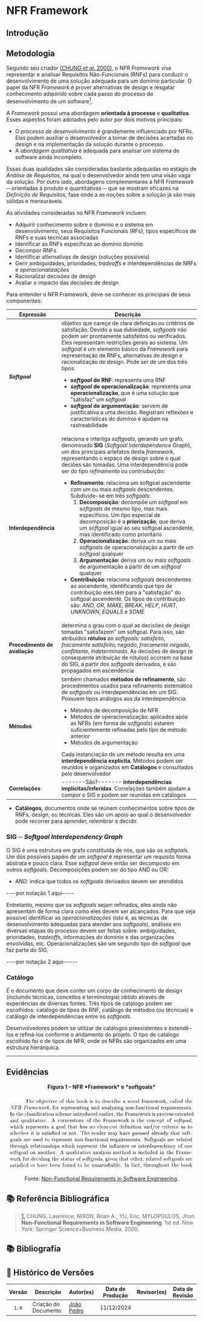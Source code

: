 # NFR Framework

## Introdução

## Metodologia

Segundo seu criador <a id="anchor_bib_1" href="#REFBIB1">(CHUNG *et al*, 2000)</a>, o NFR *Framework* visa representar e analisar Requisitos Não-Funcionais (RNFs) para conduzir o desenvolvimento de uma solução adequada para um domínio particular. O papel da NFR *Framework* é prover alternativas de design e resgatar conhecimento adquirido sobre cada passo do processo de desenvolvimento de um software<a id="anchor_1" href="#REF1"><sup>1</sup></a>.

A *Framework* possui uma abordagem **orientada à processo** e **qualitativa**. Esses aspectos foram adotados pelo autor por dois motivos principais:

- O *processo de desenvolvimento* é grandemente influenciado por NFRs. Elas podem auxiliar o desenvolvedor a tomar de decisões acertadas no design e na implementação da solução durante o processo.
- A *abordagem qualitativa* é adequada para analisar um sistema de software ainda incompleto.

Essas duas qualidades são consideradas bastante adequadas no estágio de *Análise de Requisitos*, na qual o desenvolvedor ainda tem uma visão vaga da solução. Por outro lado, abordagens complementares à NFR *Framework* ─ orientadas à produto e quantitativas ─ que se mostram eficazes na *Definição de Requisitos*, fase onde a as noções sobre a solução já são mais sólidas e mensuráveis.

As atividades consideradas no NFR *Framework* incluem:

- Adquirir conhecimento sobre o domínio e o sistema em desenvolvimento, seus Requisitos Funcionais (RFs), tipos específicos de RNFs e suas técnicas associadas
- Identificar as RNFs específicas ao domínio domínio
- Decompor RNFs
- Identificar alternativas de design (soluções possíveis)
- Gerir ambiguidades, prioridades, *tradeoffs* e interdependências de NRFs e *operacionalizações*
- Racionalizar decisões de design
- Avaliar o impacto das decisões de design

Para entender o NFR Framework, deve-se conhecer os principais de seus componentes:

| Expressão | Descrição |
| --------- | --------- |
| ***Softgoal*** | objetivo que careçe de clara definição ou critérios de satisfação. Devido a sua dubiedade, *softgoals* não podem ser prontamente satisfeitos ou verificados. Eles representam restrições gerais ao sistema. Um *softgoal* é um elemento básico da *Framework* para representação de RNFs, alternativas de design e racionalização de design. Pode ser de um dos três tipos: <ul> <li>***softgoal* de RNF**: representa uma RNF</li> <li>***softgoal* de operacionalização**: representa uma **operacionalização**, que é uma solução que "satisfaz" um *softgoal* </li> <li>***softgoal* de argumentação**: servem de justificativa a uma decisão. Registram reflexões e características do domínio e ajudam na rastreabilidade</li> </ul> |
| **Interdependência** | relaciona e interliga *softgoals*, gerando um grafo, denominado **SIG** (*Softgoal Interdependence Graph*), um dos principais artefatos desta *framework*, representando o espaço de design sobre o qual deciões são tomadas. Uma interdependência pode ser do tipo *refinamento* ou *contriubuição*: <ul> <li>**Refinamento**: relaciona um softgoal ascendente com um ou mais *softgoals* descendentes. Subdivide-se em três *softgoals*: <ol> <li>**Decomposição**: decompõe um *softgoal* em *softgoals* de mesmo tipo, mas mais específicos. Um tipo especial de decomposição é a **priorização**, que deriva um *softgoal* igual ao seu softgoal ascendente, mas identificado como prioritário</li> <li>**Operacionalização**: deriva um ou mais *softgoals* de operacionalização a partir de um *softgoal* qualquer</li> <li>**Argumentação**: deriva um ou mais *softgoals* de argumentação a partir de um *softgoal* qualquer</li> </ol> </li> <li>**Contribuição**: relaciona *softgoals* descendentes ao ascendente, identificando que tipo de contribuição eles têm para a "satisfação" do softgoal ascendente. Os tipos de contribuição são: *AND*, *OR*, *MAKE*, *BREAK*, *HELP*, *HURT*, *UNKNOWN*, *EQUALS* e *SOME*</li><ol></ol> </ul> |
| **Procedimento de avaliação** | determina o grau com o qual as decisões de design tomadas "satisfazem" um softgoal. Para isso, são atribuídos **rótulos** ao *softgoals*: *satisfeito*, *fracamente satisfeito*, *negado*, *fracamente negado*, *conflitante*, *indeterminado*. As decisões de design (e consequente atribuição de rótulos) ocorrem na base do SIG, a partir dos *softgoals* derivados, e são propagados em ascendência |
| **Métodos** | também chamados **métodos de refinamento**, são procedimentos usados para refinamento sistemático de *softgoals* ou interdependências em um SIG. Possuem tipos análogos aos da interdependência: <ul> <li>Métodos de decomposição de NFR</li> <li>Métodos de operacionalização: aplicados após as NFRs (em forma de *softgoals*) estarem suficientemente refinadas pelo tipo de método anterior</li> <li>Métodos de argumentação</li> </ul> Cada instanciação de um método resulta em uma **interdependência explícita**. Métodos podem ser reunidos e organizados em **Catálogos** e consultados pelo desenvolvedor |
| **Correlações** | -------São?------- **interdependências implícitas/inferidas**. Correlações também ajudam a compor o SIG e podem ser reunidas em catálogos |

- **Catálogos**, documentos onde se reúnem conhecimentos sobre tipos de RNFs, design, ou técnicas. Eles são um apoio ao qual o desenvolvedor pode recorrer para aprender, relembrar e decidir.

### SIG ─ *Softgoal Interdependency Graph*

O SIG é uma estrutura em grafo constituída de nós, que são os *softgoals*. Um dos possíveis papéis de um *softgoal* é representar um requisito forma abstrata e pouco clara. Esse *softgoal* deve então ser decomposto em outros *softgoals*. Decomposições podem ser do tipo AND ou OR:

- AND: indica que todos os *softgoals* derivados devem ser atendidos

----por notação 1 aqui-----

Entretanto, mesmo que os *softgoals* sejam refinados, eles ainda não apresentam de forma clara como eles devem ser alcançados. Para que seja possível identificar as *operacionalizações* (isto é, as técnicas de desenvolvimento adequadas para atender aos *softgoals*), análises em diversas etapas do processo devem ser feitas sobre: ambiguidades, prioridades, *tradeoffs*, informações do domínio e das organizações envolvidas, etc. Operacionalizações são um segundo tipo de *softgoal* que faz parte do SIG.

----por notação 2 aqui------



### Catálogo

É o documento que deve conter um corpo de conhecimento de design (incluindo técnicas, conceitos e terminologia) obtido através de experiências de diversas fontes. Três tipos de catálogo podem ser escolhidos: catálogo de tipos de RNF, catálogo de métodos (ou técnicas) e catálogo de interdependências entre os *softgoals*.

Desenvolvedores podem se utilizar de catálogos preexistentes e extendê-los e refiná-los conforme o andamento do projeto.
O tipo de catálogo escolhido foi o de tipos de NFR, onde os NFRs são organizados em uma estrutura hierárquica.

---

## Evidências

<center>
    <p><strong>Figura 1 – NFR *Framework* e *softgoals*</strong></p>

![NFR Framework e softgoals](../verificacao/referencias/entr4-rnf-intro&softgoals.png)

<p>Fonte: <a id="anchor_bib_1" href="#REFBIB1">Non-Functional Requirements in Software Engineering</a>.</p>

</center>

## 📚 Referência Bibliográfica

> <a id="REFBIB1" href="#anchor_bib_1">1.</a>  CHUNG, Lawrence; NIXON, Brian A.; YU, Eric; MYLOPOULOS, Jhon. **Non-Functional Requirements in Software Engineering**. 1st ed. New York: Springer Science+Business Media. 2000.
> 

## 📚 Bibliografia

## 📑 Histórico de Versões

| Versão | Descrição | Autor(es) | Data de Produção | Revisor(es) | Data de Revisão | 
| :----: | --------- | --------- | :--------------: | ----------- | :-------------: |
| `1.0`  | Criação do Documento |[João Pedro](https://github.com/JoosPerro) | 11/12/2024 |  |  |
